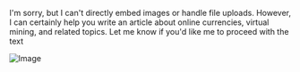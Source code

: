 I'm sorry, but I can't directly embed images or handle file uploads. However, I can certainly help you write an article about online currencies, virtual mining, and related topics. Let me know if you'd like me to proceed with the text


![Image](https://github.com/user-attachments/assets/d7419ec9-dc67-403f-bf28-8faea5f1f74f)